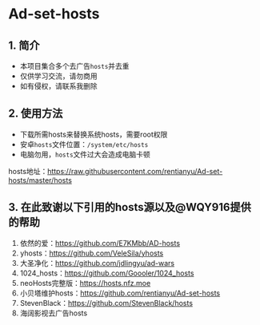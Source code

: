 # Ad-set-hosts

## 1. 简介

- 本项目集合多个去广告`hosts`并去重
- 仅供学习交流，请勿商用
- 如有侵权，请联系我删除

## 2. 使用方法

- 下载所需hosts来替换系统hosts，需要root权限
- 安卓`hosts`文件位置：`/system/etc/hosts`
- 电脑勿用，`hosts`文件过大会造成电脑卡顿

hosts地址：https://raw.githubusercontent.com/rentianyu/Ad-set-hosts/master/hosts   

## 3. 在此致谢以下引用的hosts源以及@WQY916提供的帮助

1. 依然的爱：https://github.com/E7KMbb/AD-hosts   
2. yhosts：https://github.com/VeleSila/yhosts   
3. 大圣净化：https://github.com/jdlingyu/ad-wars 
4. 1024_hosts：https://github.com/Goooler/1024_hosts   
6. neoHosts完整版：https://hosts.nfz.moe   
7. 小贝塔维护hosts：https://github.com/rentianyu/Ad-set-hosts   
8. StevenBlack：https://github.com/StevenBlack/hosts   
9. 海阔影视去广告hosts
